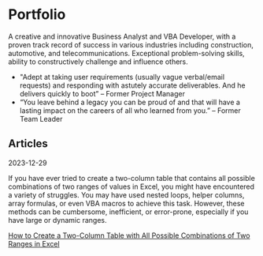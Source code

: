 # Portfolio
 
A creative and innovative Business Analyst and VBA Developer, with a proven track record of success in various industries including construction, automotive, and telecommunications. Exceptional problem-solving skills, ability to constructively challenge and influence others.

- "Adept at taking user requirements (usually vague verbal/email requests) and responding with astutely accurate deliverables. And he delivers quickly to boot” – Former Project Manager
- “You leave behind a legacy you can be proud of and that will have a lasting impact on the careers of all who learned from you.” – Former Team Leader

## Articles

2023-12-29

If you have ever tried to create a two-column table that contains all possible combinations of two ranges of values in Excel, you might have encountered a variety of struggles. You may have used nested loops, helper columns, array formulas, or even VBA macros to achieve this task. However, these methods can be cumbersome, inefficient, or error-prone, especially if you have large or dynamic ranges.

[How to Create a Two-Column Table with All Possible Combinations of Two Ranges in Excel](https://github.com/gfcox1970/excel-lambda)
